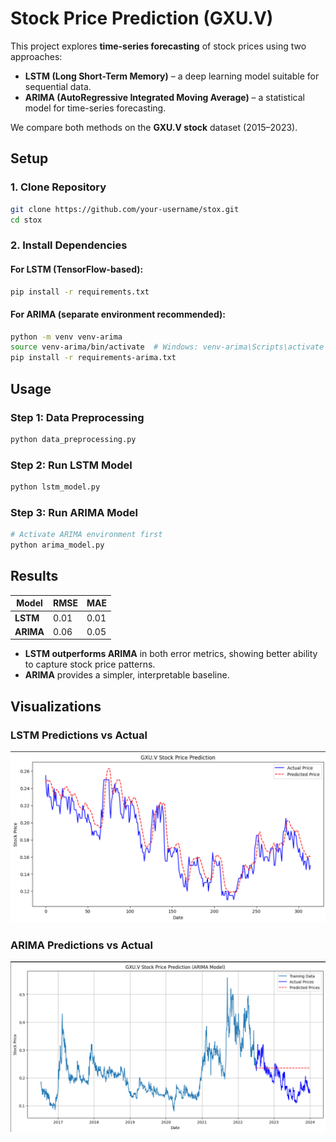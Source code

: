 # Stock Price Prediction (GXU.V)

This project explores **time-series forecasting** of stock prices using two approaches:  

- **LSTM (Long Short-Term Memory)** – a deep learning model suitable for sequential data.  
- **ARIMA (AutoRegressive Integrated Moving Average)** – a statistical model for time-series forecasting.  

We compare both methods on the **GXU.V stock** dataset (2015–2023).  

## Setup

### 1. Clone Repository
```bash
git clone https://github.com/your-username/stox.git
cd stox
```

### 2. Install Dependencies

#### For **LSTM** (TensorFlow-based):
```bash
pip install -r requirements.txt
```

#### For **ARIMA** (separate environment recommended):
```bash
python -m venv venv-arima
source venv-arima/bin/activate  # Windows: venv-arima\Scripts\activate
pip install -r requirements-arima.txt
```

## Usage

### Step 1: Data Preprocessing
```bash
python data_preprocessing.py
```

### Step 2: Run LSTM Model
```bash
python lstm_model.py
```

### Step 3: Run ARIMA Model
```bash
# Activate ARIMA environment first
python arima_model.py
```


## Results

| Model   | RMSE | MAE |
|---------|------|-----|
| **LSTM**  | 0.01 | 0.01 |
| **ARIMA** | 0.06 | 0.05 |

- **LSTM outperforms ARIMA** in both error metrics, showing better ability to capture stock price patterns.  
- **ARIMA** provides a simpler, interpretable baseline.  

## Visualizations

### LSTM Predictions vs Actual  
![LSTM Plot Placeholder](plots/lstm.png)  

### ARIMA Predictions vs Actual  
![ARIMA Plot Placeholder](plots/arima.png)  
